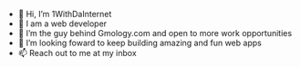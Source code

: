 - 👋 Hi, I’m 1WithDaInternet
- 👀 I am a web developer
- 🌱 I’m the guy behind Gmology.com and open to more work opportunities
- 💞️ I’m looking foward to keep building amazing and fun web apps
- 📫 Reach out to me at my inbox

<!---
OneWithTheInternet/OneWithTheInternet is a ✨ special ✨ repository because its `README.md` (this file) appears on your GitHub profile.
You can click the Preview link to take a look at your changes.
--->
